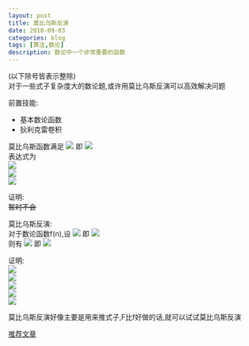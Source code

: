 ```yaml
---
layout: post
title: 莫比乌斯反演
date: 2018-09-03
categories: blog
tags: [算法,数论]
description: 数论中一个非常重要的函数
---
```


(以下除号皆表示整除)  
对于一些式子复杂度大的数论题,或许用莫比乌斯反演可以高效解决问题  

前置技能:  
- 基本数论函数  
- 狄利克雷卷积  

莫比乌斯函数满足
<img src="http://latex.codecogs.com/gif.latex?\mu * I = \epsilon"/>
即
<img src="http://latex.codecogs.com/gif.latex?\sum_{d|n}\mu(d) = [n = 1]"/>  
表达式为  
<img src="http://latex.codecogs.com/gif.latex?n=0:\mu(n)=1"/>  
<img src="http://latex.codecogs.com/gif.latex?n=\prod_{p|n\&p\,is\,prime}p:\mu(n)=(-1)^{k}"/>  
<img src="http://latex.codecogs.com/gif.latex?otherwise:\mu(n)=0"/>

证明:  
~~暂时不会~~  

莫比乌斯反演:  
对于数论函数f(n),设
<img src="http://latex.codecogs.com/gif.latex?F(n) = \sum_{d|n}f(d)"/>
即
<img src="http://latex.codecogs.com/gif.latex?F = f * I"/>  
则有
<img src="http://latex.codecogs.com/gif.latex?f(n) = \sum_{d|n}F(d)*\mu(\frac{n}{d})"/>
即
<img src="http://latex.codecogs.com/gif.latex?f = F * \mu"/>

证明:  
<img src="http://latex.codecogs.com/gif.latex?\because\;F=f*I"/>  
<img src="http://latex.codecogs.com/gif.latex?\therefore\;F*\mu=f*I*\mu"/>  
<img src="http://latex.codecogs.com/gif.latex?\because\;I*\mu=\epsilon"/>  
<img src="http://latex.codecogs.com/gif.latex?\therefore\;F*\mu=f*\epsilon"/>  
<img src="http://latex.codecogs.com/gif.latex?\therefore\;f=F*\mu"/>  

莫比乌斯反演好像主要是用来推式子,F比f好做的话,就可以试试莫比乌斯反演

[推荐文章](https://www.cnblogs.com/qdscwyy/p/8012843.html)
